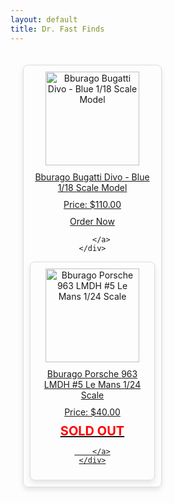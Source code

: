 ```yaml
---
layout: default
title: Dr. Fast Finds
---
```


<style>
.gallery {
    display: flex;
    flex-wrap: wrap;
    gap: 20px;
    justify-content: flex-start;
    padding: 20px;
}

.product {
    border: 1px solid #ddd;
    border-radius: 8px;
    padding: 10px;
    text-align: center;
    max-width: 200px;
    box-shadow: 0 4px 8px rgba(0, 0, 0, 0.1);
}

.product img {
    max-width: 100%;
    height: 150px;
    object-fit: cover;
    display: block;
    margin: 0 auto;
}

.product p {
    margin: 10px 0;
}

.buy-now, .add-to-cart {
    display: inline-block;
    padding: 10px 20px;
    margin-top: 10px;
    background-color: #007bff;
    color: #fff;
    text-decoration: none;
    border-radius: 5px;
    font-weight: bold;
    text-align: center;
}

.buy-now:hover, .add-to-cart:hover {
    background-color: #0056b3;
}
     .sold-out {
    color: red;
    font-size: 20px;
    font-weight: bold;
    text-align: center;
    margin-top: 10px;
}
</style>


<div class="gallery">
    <div class="product">
        <a href="{{ site.baseurl }}/products/bugatti-divo">
            <img src="{{ site.baseurl }}/assets/images/divo.jpg" alt="Bburago Bugatti Divo - Blue 1/18 Scale Model">
            <p>Bburago Bugatti Divo - Blue 1/18 Scale Model</p>
            <p>Price: $110.00</p>
            <a href="{{ site.baseurl }}/order" class="order-now">Order Now</a>

        </a>
    </div>

<div class="product">
        <a href="{{ site.baseurl }}/products/porsche-963">
            <img src="{{ site.baseurl }}/assets/images/963.jpg" alt="Bburago Porsche 963 LMDH #5 Le Mans 1/24 Scale">
            <p>Bburago Porsche 963 LMDH #5 Le Mans 1/24 Scale</p>
            <p>Price: $40.00</p>
            <p class="sold-out">SOLD OUT</p>
            <!-- <a href="{{ site.baseurl }}/order" class="order-now">Order Now</a> -->

        </a>
    </div>


</div>
